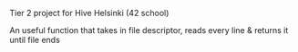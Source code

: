 Tier 2 project for Hive Helsinki (42 school)

An useful function that takes in file descriptor, reads every line & returns it until file ends
